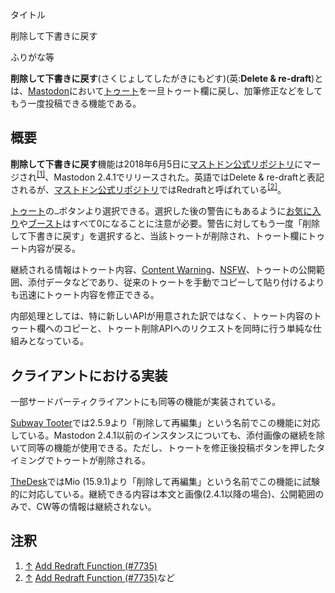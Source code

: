<div>

タイトル

</div>

削除して下書きに戻す

ふりがな等

  
**削除して下書きに戻す**(さくじょしてしたがきにもどす)(英:**Delete & re-draft**)とは、[Mastodon](/Mastodon "Mastodon")において[トゥート](/%E3%83%88%E3%82%A5%E3%83%BC%E3%83%88 "トゥート")を一旦トゥート欄に戻し、加筆修正などをしてもう一度投稿できる機能である。

## 概要

**削除して下書きに戻す**機能は2018年6月5日に[マストドン公式リポジトリ](/%E3%83%9E%E3%82%B9%E3%83%88%E3%83%89%E3%83%B3%E5%85%AC%E5%BC%8F%E3%83%AA%E3%83%9D%E3%82%B8%E3%83%88%E3%83%AA "マストドン公式リポジトリ")にマージされ<sup>[\[1\]](#cite_note-1)</sup>、Mastodon 2.4.1でリリースされた。英語ではDelete & re-draftと表記されるが、[マストドン公式リポジトリ](/%E3%83%9E%E3%82%B9%E3%83%88%E3%83%89%E3%83%B3%E5%85%AC%E5%BC%8F%E3%83%AA%E3%83%9D%E3%82%B8%E3%83%88%E3%83%AA "マストドン公式リポジトリ")ではRedraftと呼ばれている<sup>[\[2\]](#cite_note-2)</sup>。

[トゥート](/%E3%83%88%E3%82%A5%E3%83%BC%E3%83%88 "トゥート")の`…`ボタンより選択できる。選択した後の警告にもあるように[お気に入り](/%E3%81%8A%E6%B0%97%E3%81%AB%E5%85%A5%E3%82%8A "お気に入り")や[ブースト](/%E3%83%96%E3%83%BC%E3%82%B9%E3%83%88 "ブースト")はすべて0になることに注意が必要。警告に対してもう一度「削除して下書きに戻す」を選択すると、当該トゥートが削除され、トゥート欄にトゥート内容が戻る。

継続される情報はトゥート内容、[Content Warning](/CW "CW")、[NSFW](/NSFW "NSFW")、トゥートの公開範囲、添付データなどであり、従来のトゥートを手動でコピーして貼り付けるよりも迅速にトゥート内容を修正できる。

内部処理としては、特に新しいAPIが用意された訳ではなく、トゥート内容のトゥート欄へのコピーと、トゥート削除APIへのリクエストを同時に行う単純な仕組みとなっている。

## クライアントにおける実装

一部サードパーティクライアントにも同等の機能が実装されている。

[Subway Tooter](/Subway_Tooter "Subway Tooter")では2.5.9より「削除して再編集」という名前でこの機能に対応している。Mastodon 2.4.1以前のインスタンスについても、添付画像の継続を除いて同等の機能が使用できる。ただし、トゥートを修正後投稿ボタンを押したタイミングでトゥートが削除される。

[TheDesk](/TheDesk "TheDesk")ではMio (15.9.1)より「削除して再編集」という名前でこの機能に試験的に対応している。継続できる内容は本文と画像(2.4.1以降の場合)、公開範囲のみで、CW等の情報は継続されない。

## 注釈

<div>

1.  [↑](#cite_ref-1) <a href="https://github.com/tootsuite/mastodon/pull/7735" rel="nofollow">Add Redraft Function (#7735)</a>
2.  [↑](#cite_ref-2) <a href="https://github.com/tootsuite/mastodon/pull/7735" rel="nofollow">Add Redraft Function (#7735)</a>など

</div>
